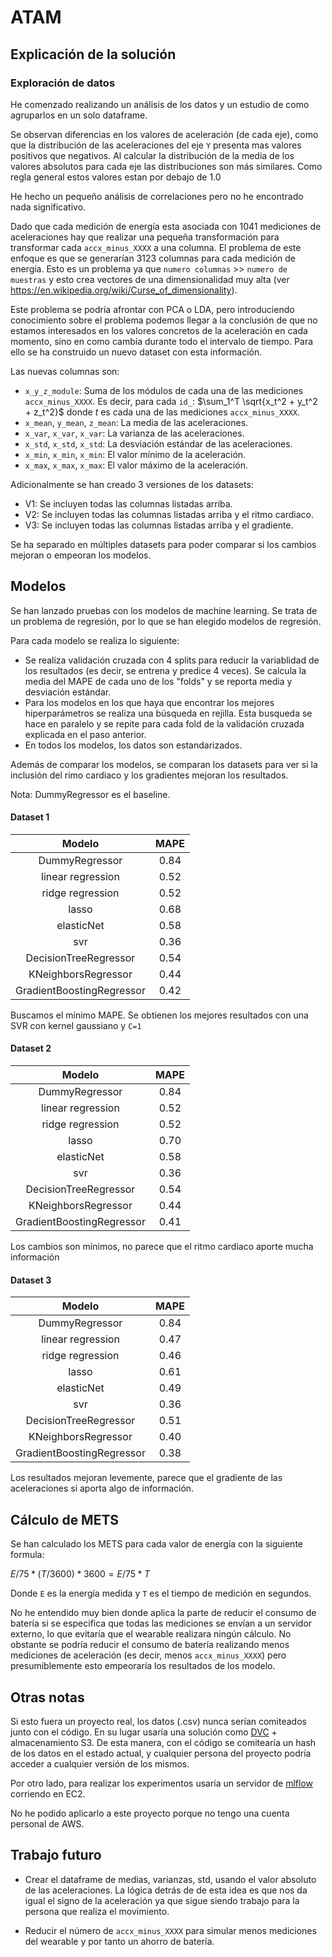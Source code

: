 # ATAM

## Explicación de la solución

### Exploración de datos

He comenzado realizando un análisis de los datos y un estudio de como agruparlos en un solo dataframe.

Se observan diferencias en los valores de aceleración (de cada eje), como que la distribución de las aceleraciones del eje `Y` presenta mas valores positivos que negativos.
Al calcular la distribución de la media de los valores absolutos para cada eje las distribuciones son más similares. Como regla general estos valores estan por debajo de 1.0

He hecho un pequeño análisis de correlaciones pero no he encontrado nada significativo.

Dado que cada medición de energía esta asociada con 1041 mediciones de aceleraciones hay que realizar una pequeña transformación para transformar cada `accx_minus_XXXX` a una columna.
El problema de este enfoque es que se generarían 3123 columnas para cada medición de energía. Esto es un problema ya que `numero columnas` >> `numero de muestras` y esto crea vectores de una dimensionalidad muy alta (ver https://en.wikipedia.org/wiki/Curse_of_dimensionality).

Este problema se podría afrontar con PCA o LDA, pero introduciendo conocimiento sobre el problema podemos llegar a la conclusión de que no estamos interesados en los valores concretos de la aceleración en cada momento, sino en como cambía durante todo el intervalo de tiempo. Para ello se ha construido un nuevo dataset con esta información.

Las nuevas columnas son:

- `x_y_z_module`: Suma de los módulos de cada una de las mediciones `accx_minus_XXXX`. Es decir, para cada `id_`: $\sum_1^T \sqrt{x_t^2 + y_t^2 + z_t^2}$ donde $t$ es cada una de las mediciones `accx_minus_XXXX`.
- `x_mean`, `y_mean`, `z_mean`: La media de las aceleraciones.
- `x_var`, `x_var`, `x_var`: La varianza de las aceleraciones.
- `x_std`, `x_std`, `x_std`: La desviación estándar de las aceleraciones.
- `x_min`, `x_min`, `x_min`: El valor mínimo de la aceleración.
- `x_max`, `x_max`, `x_max`: El valor máximo de la aceleración.

Adicionalmente se han creado 3 versiones de los datasets:

- V1: Se incluyen todas las columnas listadas arriba.
- V2: Se incluyen todas las columnas listadas arriba y el ritmo cardiaco.
- V3: Se incluyen todas las columnas listadas arriba y el gradiente.

Se ha separado en múltiples datasets para poder comparar si los cambios mejoran o empeoran los modelos.

## Modelos

Se han lanzado pruebas con los modelos de machine learning. Se trata de un problema de regresión, por lo que se han elegido modelos de regresión.

Para cada modelo se realiza lo siguiente:

- Se realiza validación cruzada con 4 splits para reducir la variablidad de los resultados (es decir, se entrena y predice 4 veces). Se calcula la media del MAPE de cada uno de los "folds" y se reporta media y desviación estándar.
- Para los modelos en los que haya que encontrar los mejores hiperparámetros se realiza una búsqueda en rejilla. Esta busqueda se hace en paralelo y se repite para cada fold de la validación cruzada explicada en el paso anterior.
- En todos los modelos, los datos son estandarizados.

Además de comparar los modelos, se comparan los datasets para ver si la inclusión del rimo cardiaco y los gradientes mejoran los resultados.

Nota: DummyRegressor es el baseline.
#### Dataset 1

|           Modelo          	| MAPE 	|
|:-------------------------:	|:----:	|
|       DummyRegressor      	|  0.84    	|
|     linear regression     	|   0.52   	|
|      ridge regression     	|  0.52    	|
|           lasso           	|  0.68    	|
|         elasticNet        	|  0.58    	|
|            svr            	|  0.36    	|
|   DecisionTreeRegressor   	| 0.54     	|
|    KNeighborsRegressor    	| 0.44     	|
| GradientBoostingRegressor 	| 0.42     	|


Buscamos el mínimo MAPE. Se obtienen los mejores resultados con una SVR con kernel gaussiano y `C=1`

#### Dataset 2

|           Modelo          	| MAPE 	|
|:-------------------------:	|:----:	|
|       DummyRegressor      	|  0.84    	|
|     linear regression     	|   0.52   	|
|      ridge regression     	|  0.52    	|
|           lasso           	|  0.70    	|
|         elasticNet        	|  0.58    	|
|            svr            	|  0.36    	|
|   DecisionTreeRegressor   	| 0.54     	|
|    KNeighborsRegressor    	| 0.44     	|
| GradientBoostingRegressor 	| 0.41     	|

Los cambios son mínimos, no parece que el ritmo cardiaco aporte mucha información

#### Dataset 3

|           Modelo          	| MAPE 	|
|:-------------------------:	|:----:	|
|       DummyRegressor      	|  0.84    	|
|     linear regression     	|   0.47   	|
|      ridge regression     	|  0.46    	|
|           lasso           	|  0.61    	|
|         elasticNet        	|  0.49    	|
|            svr            	|  0.36    	|
|   DecisionTreeRegressor   	| 0.51     	|
|    KNeighborsRegressor    	| 0.40     	|
| GradientBoostingRegressor 	| 0.38     	|

Los resultados mejoran levemente, parece que el gradiente de las aceleraciones si aporta algo de información.
## Cálculo de METS

Se han calculado los METS para cada valor de energía con la siguiente formula:

$E / 75 * (T / 3600) * 3600 = E / 75 * T$

Donde `E` es la energía medida y `T` es el tiempo de medición en segundos.

No he entendido muy bien donde aplica la parte de reducir el consumo de batería si se especifica que todas las mediciones se envían a un servidor externo, lo que evitaría que el wearable realizara ningún cálculo. No obstante se podría reducir el consumo de batería realizando menos mediciones de aceleración (es decir, menos `accx_minus_XXXX`) pero presumiblemente esto empeoraría los resultados de los modelo.

## Otras notas

Si esto fuera un proyecto real, los datos (.csv) nunca serían comiteados junto con el código. En su lugar usaría una solución como [DVC](https://dvc.org/) + almacenamiento S3. De esta manera, con el código se comitearía un hash de los datos en el estado actual, y cualquier persona del proyecto podría acceder  a cualquier versión de los mismos.

Por otro lado, para realizar los experimentos usaría un servidor de [mlflow](https://mlflow.org/) corriendo en EC2.

No he podido aplicarlo a este proyecto porque no tengo una cuenta personal de AWS.

## Trabajo futuro

- Crear el dataframe de medias, varianzas, std, usando el valor absoluto de las aceleraciones. La lógica detrás de de esta idea es que nos da igual el signo de la aceleración ya que sigue siendo trabajo para la persona que realiza el movimiento.

- Reducir el número de `accx_minus_XXXX` para simular menos mediciones del wearable y por tanto un ahorro de batería.